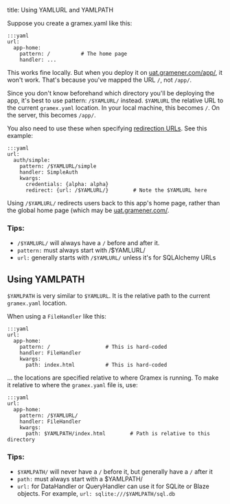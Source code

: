title: Using YAMLURL and YAMLPATH

Suppose you create a gramex.yaml like this:

    :::yaml
    url:
      app-home:
        pattern: /          # The home page
        handler: ...

This works fine locally. But when you deploy it on
[uat.gramener.com/app/](uat.gramener.com/app/), it won't work. That's because
you've mapped the URL `/`, not `/app/`.

Since you don't know beforehand which directory you'll be deploying the app, it's
best to use pattern: `/$YAMLURL/` instead. `$YAMLURL` the relative URL to the
current `gramex.yaml` location. In your local machine, this becomes `/`. On the
server, this becomes `/app/`.

You also need to use these when specifying [redirection URLs](../config/#redirection).
See this example:

    :::yaml
    url:
      auth/simple:
        pattern: /$YAMLURL/simple
        handler: SimpleAuth
        kwargs:
          credentials: {alpha: alpha}
          redirect: {url: /$YAMLURL/}        # Note the $YAMLURL here

Using `/$YAMLURL/` redirects users back to this app's home page, rather than the
global home page (which may be [uat.gramener.com/](https://uat.gramener.com/).

### Tips:

- `/$YAMLURL/` will always have a `/` before and after it.
- `pattern:` must always start with /$YAMLURL/
- `url:` generally starts with `/$YAMLURL/` unless it's for SQLAlchemy URLs

## Using YAMLPATH

`$YAMLPATH` is very similar to `$YAMLURL`. It is the relative path to the current
`gramex.yaml` location.

When using a `FileHandler` like this:

    :::yaml
    url:
      app-home:
        pattern: /                  # This is hard-coded
        handler: FileHandler
        kwargs:
          path: index.html          # This is hard-coded

... the locations are specified relative to where Gramex is running. To make it
relative to where the `gramex.yaml` file is, use:

    :::yaml
    url:
      app-home:
        pattern: /$YAMLURL/
        handler: FileHandler
        kwargs:
          path: $YAMLPATH/index.html        # Path is relative to this directory

### Tips:

- `$YAMLPATH/` will never have a `/` before it, but generally have a `/` after it
- `path:` must always start with a $YAMLPATH/
- `url:` for DataHandler or QueryHandler can use it for SQLite or Blaze objects.
  For example, `url: sqlite:///$YAMLPATH/sql.db`
